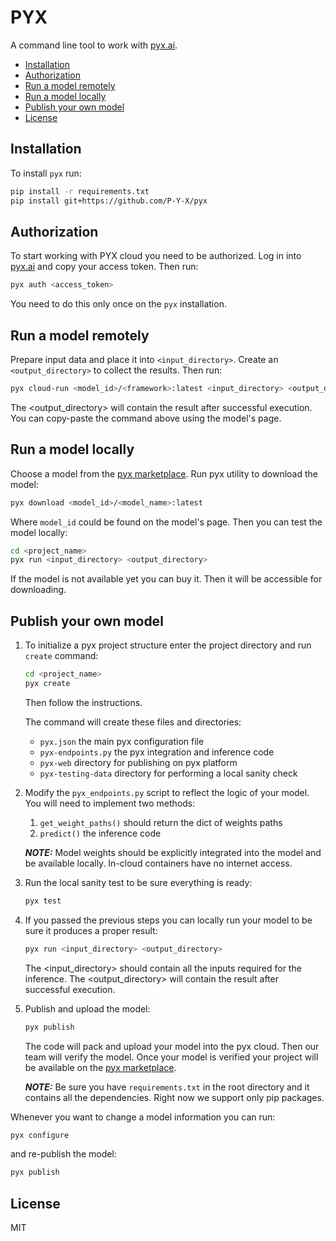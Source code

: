 # PYX

A command line tool to work with [pyx.ai](https://pyx.ai).

- [Installation](#installation)
- [Authorization](#authirization)
- [Run a model remotely](#uun-a-model-remotely)
- [Run a model locally](#run-a-model-locally)
- [Publish your own model](#publish-your-own-model)
- [License](##License)

## Installation

To install `pyx` run:

```bash
pip install -r requirements.txt
pip install git+https://github.com/P-Y-X/pyx
```

## Authorization

To start working with PYX cloud you need to be authorized. Log in into [pyx.ai](https://pyx.ai) and copy your access token. Then run:
```bash
pyx auth <access_token>
```
You need to do this only once on the `pyx` installation. 

## Run a model remotely

Prepare input data and place it into `<input_directory>`. Create an `<output_directory>` to collect the results.
Then run:

```bash
pyx cloud-run <model_id>/<framework>:latest <input_directory> <output_directory>
```

The <output_directory> will contain the result after successful execution.
You can copy-paste the command above using the model's page.


## Run a model locally

Choose a model from the [pyx marketplace](https://pyx.ai/models). 
Run pyx utility to download the model:
```bash
pyx download <model_id>/<model_name>:latest
```

Where `model_id` could be found on the model's page. 
Then you can test the model locally:

```bash
cd <project_name>
pyx run <input_directory> <output_directory>
```

If the model is not available yet you can buy it. Then it will be accessible for downloading.

## Publish your own model

1. To initialize a pyx project structure enter the project directory and run `create` command:

    ```bash
    cd <project_name>
    pyx create
    ```

    Then follow the instructions. 

    The command will create these files and directories:
    * `pyx.json` the main pyx configuration file
    * `pyx-endpoints.py` the pyx integration and inference code
    * `pyx-web` directory for publishing on pyx platform 
    * `pyx-testing-data` directory for performing a local sanity check


3. Modify the `pyx_endpoints.py` script to reflect the logic of your model.
    You will need to implement two methods:
    1. `get_weight_paths()` should return the dict of weights paths
    2. `predict()` the inference code 

    **_NOTE:_** Model weights should be explicitly integrated into the model and be available locally. In-cloud containers have no internet access.


4. Run the local sanity test to be sure everything is ready:
    ```bash
    pyx test
    ```

5. If you passed the previous steps you can locally run your model to be sure it produces a proper result: 
    ```bash
    pyx run <input_directory> <output_directory>
    ```

    The <input_directory> should contain all the inputs required for the inference.
    The <output_directory> will contain the result after successful execution.


6. Publish and upload the model:
    ```bash
    pyx publish
    ```
    The code will pack and upload your model into the pyx cloud. Then our team will verify the model. Once your model is verified your project will be available on the [pyx marketplace](https://beta.pyx.ai/models). 

    **_NOTE:_** Be sure you have `requirements.txt` in the root directory and it contains all the dependencies. Right now we support only pip packages.

Whenever you want to change a model information you can run:
```bash
pyx configure
```

and re-publish the model:
```bash
pyx publish
```

## License

MIT
